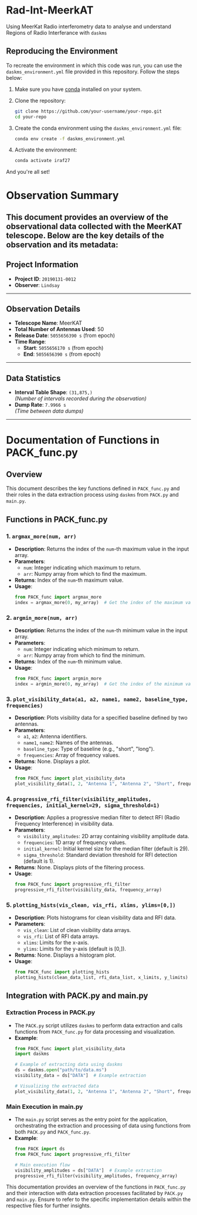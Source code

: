# Rad-Int-MeerkAT
Using MeerKat Radio interferometry data to analyse and understand Regions of Radio Interferance with ```daskms```

## Reproducing the Environment

To recreate the environment in which this code was run, you can use the `daskms_environment.yml` file provided in this repository. Follow the steps below:

1. Make sure you have [conda](https://docs.conda.io/projects/conda/en/latest/user-guide/install/index.html) installed on your system.

2. Clone the repository:

   ```bash
   git clone https://github.com/your-username/your-repo.git
   cd your-repo
   ```

3. Create the conda environment using the `daskms_environment.yml` file:

   ```bash
   conda env create -f daskms_environment.yml
   ```

4. Activate the environment:

   ```bash
   conda activate iraf27
   ```

And you're all set!

# **Observation Summary**

This document provides an overview of the observational data collected with the **MeerKAT** telescope. Below are the key details of the observation and its metadata:
---

## **Project Information**
- **Project ID**: `20190131-0012`
- **Observer**: `Lindsay`

---

## **Observation Details**
- **Telescope Name**: MeerKAT  
- **Total Number of Antennas Used**: 50  
- **Release Date**: `5055656390 s` (from epoch)  
- **Time Range**:
  - **Start**: `5055656170 s` (from epoch)  
  - **End**: `5055656390 s` (from epoch)

---

## **Data Statistics**
- **Interval Table Shape**: `(31,875,)`  
  *(Number of intervals recorded during the observation)*  
- **Dump Rate**: `7.9966 s`  
  *(Time between data dumps)*

---

# Documentation of Functions in PACK_func.py

## Overview

This document describes the key functions defined in `PACK_func.py` and their roles in the data extraction process using `daskms` from `PACK.py` and `main.py`.

## Functions in PACK_func.py

### 1. `argmax_more(num, arr)`
- **Description**: Returns the index of the `num`-th maximum value in the input array.
- **Parameters**:
  - `num`: Integer indicating which maximum to return.
  - `arr`: Numpy array from which to find the maximum.
- **Returns**: Index of the `num`-th maximum value.
- **Usage**:
    ```python
    from PACK_func import argmax_more
    index = argmax_more(0, my_array)  # Get the index of the maximum value
    ```

### 2. `argmin_more(num, arr)`
- **Description**: Returns the index of the `num`-th minimum value in the input array.
- **Parameters**:
  - `num`: Integer indicating which minimum to return.
  - `arr`: Numpy array from which to find the minimum.
- **Returns**: Index of the `num`-th minimum value.
- **Usage**:
    ```python
    from PACK_func import argmin_more
    index = argmin_more(0, my_array)  # Get the index of the minimum value
    ```

### 3. `plot_visibility_data(a1, a2, name1, name2, baseline_type, frequencies)`
- **Description**: Plots visibility data for a specified baseline defined by two antennas.
- **Parameters**:
  - `a1`, `a2`: Antenna identifiers.
  - `name1`, `name2`: Names of the antennas.
  - `baseline_type`: Type of baseline (e.g., "short", "long").
  - `frequencies`: Array of frequency values.
- **Returns**: None. Displays a plot.
- **Usage**:
    ```python
    from PACK_func import plot_visibility_data
    plot_visibility_data(1, 2, "Antenna 1", "Antenna 2", "Short", frequency_array)
    ```

### 4. `progressive_rfi_filter(visibility_amplitudes, frequencies, initial_kernel=29, sigma_threshold=1)`
- **Description**: Applies a progressive median filter to detect RFI (Radio Frequency Interference) in visibility data.
- **Parameters**:
  - `visibility_amplitudes`: 2D array containing visibility amplitude data.
  - `frequencies`: 1D array of frequency values.
  - `initial_kernel`: Initial kernel size for the median filter (default is 29).
  - `sigma_threshold`: Standard deviation threshold for RFI detection (default is 1).
- **Returns**: None. Displays plots of the filtering process.
- **Usage**:
    ```python
    from PACK_func import progressive_rfi_filter
    progressive_rfi_filter(visibility_data, frequency_array)
    ```

### 5. `plotting_hists(vis_clean, vis_rfi, xlims, ylims=[0,])`
- **Description**: Plots histograms for clean visibility data and RFI data.
- **Parameters**:
  - `vis_clean`: List of clean visibility data arrays.
  - `vis_rfi`: List of RFI data arrays.
  - `xlims`: Limits for the x-axis.
  - `ylims`: Limits for the y-axis (default is [0,]).
- **Returns**: None. Displays a histogram plot.
- **Usage**:
    ```python
    from PACK_func import plotting_hists
    plotting_hists(clean_data_list, rfi_data_list, x_limits, y_limits)
    ```

## Integration with PACK.py and main.py

### Extraction Process in PACK.py
- The `PACK.py` script utilizes `daskms` to perform data extraction and calls functions from `PACK_func.py` for data processing and visualization.
- **Example**:
    ```python
    from PACK_func import plot_visibility_data
    import daskms

    # Example of extracting data using daskms
    ds = daskms.open("path/to/data.ms")
    visibility_data = ds["DATA"]  # Example extraction

    # Visualizing the extracted data
    plot_visibility_data(1, 2, "Antenna 1", "Antenna 2", "Short", frequency_array)
    ```

### Main Execution in main.py
- The `main.py` script serves as the entry point for the application, orchestrating the extraction and processing of data using functions from both `PACK.py` and `PACK_func.py`.
- **Example**:
    ```python
    from PACK import ds
    from PACK_func import progressive_rfi_filter

    # Main execution flow
    visibility_amplitudes = ds["DATA"]  # Example extraction
    progressive_rfi_filter(visibility_amplitudes, frequency_array)
    ```
This documentation provides an overview of the functions in `PACK_func.py` and their interaction with data extraction processes facilitated by `PACK.py` and `main.py`. Ensure to refer to the specific implementation details within the respective files for further insights.

